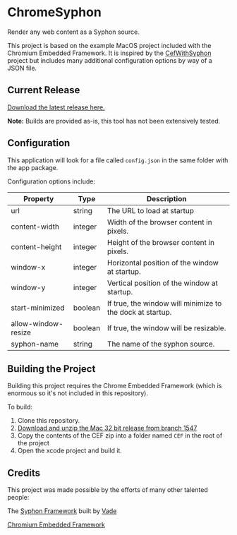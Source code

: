 # ChromeSyphon


Render any web content as a Syphon source.

This project is based on the example MacOS project included with the Chromium Embedded Framework. It is inspired by the [CefWithSyphon](https://github.com/vibber/CefWithSyphon) project but includes many additional configuration options by way of a JSON file.

## Current Release

[Download the latest release here.](https://github.com/glowbox/ChromeSyphon/releases/download/v1.0/ChromeSyphon-build.zip)

**Note:** Builds are provided as-is, this tool has not been extensively tested.

## Configuration 

This application will look for a file called `config.json` in the same folder with the app package. 

Configuration options include:

| Property | Type | Description 
| -------- | ---- | -----------
| url      | string | The URL to load at startup
| content-width | integer | Width of the browser content in pixels.
| content-height | integer | Height of the browser content in pixels.
| window-x | integer | Horizontal position of the window at startup.
| window-y | integer | Vertical position of the window at startup.
| start-minimized | boolean | If true, the window will minimize to the dock at startup.
| allow-window-resize | boolean | If true, the window will be resizable.
| syphon-name | string | The name of the syphon source.


## Building the Project

Building this project requires the Chrome Embedded Framework (which is enormous so it's not included in this repository).

To build:

 1. Clone this repository.
 2. [Download and unzip the Mac 32 bit release from branch 1547 ](https://cefbuilds.com/)
 3. Copy the contents of the CEF zip into a folder named `CEF` in the root of the project
 4. Open the xcode project and build it.
 
 
## Credits

This project was made possible by the efforts of many other talented people:

The [Syphon Framework](https://github.com/Syphon/Syphon-Framework) built by [Vade](https://github.com/vade)

[Chromium Embedded Framework](https://bitbucket.org/chromiumembedded/cef)